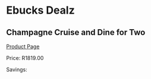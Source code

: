 
# Ebucks Dealz
## Champagne Cruise and Dine for Two
[Product Page](https://www.ebucks.com/web/shop/productSelected.do?prodId=212790570&catId=714893646)

Price: R1819.00

Savings: 


	